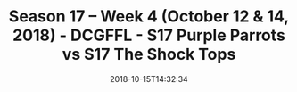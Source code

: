 ---
title: Season 17 – Week 4 (October 12 & 14, 2018) - DCGFFL - S17 Purple Parrots vs
  S17 The Shock Tops
teams-score:
- team: _teams/s17-purple.md
  score:
- team: _teams/s17-power-orange.md
  score: 19
mvp: M. Hess (Purple); A. Payne (P. Orange)
game-ball: L. Hogue (Purple); OJ (P. Orange)
sportsperson: T. Robosan (Purple); E. Chavez (P. Orange)
season: 17
week: 4
date: '2018-10-15T14:32:34'
pageid: season-17-week-4-october-12-14-2018-6703-vs-6701
---